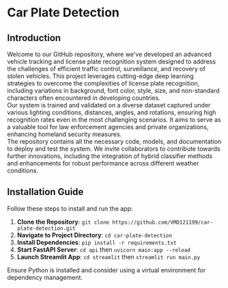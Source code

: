 # Car Plate Detection

## Introduction
Welcome to our GitHub repository, where we've developed an advanced vehicle tracking and license plate recognition system designed to address the challenges of efficient traffic control, surveillance, and recovery of stolen vehicles. This project leverages cutting-edge deep learning strategies to overcome the complexities of license plate recognition, including variations in background, font color, style, size, and non-standard characters often encountered in developing countries.</br>
Our system is trained and validated on a diverse dataset captured under various lighting conditions, distances, angles, and rotations, ensuring high recognition rates even in the most challenging scenarios. It aims to serve as a valuable tool for law enforcement agencies and private organizations, enhancing homeland security measures.</br>
The repository contains all the necessary code, models, and documentation to deploy and test the system. We invite collaborators to contribute towards further innovations, including the integration of hybrid classifier methods and enhancements for robust performance across different weather conditions.
## Installation Guide
 
Follow these steps to install and run the app:
 
1. **Clone the Repository**: `git clone https://github.com/VMD121199/car-plate-detection.git`
2. **Navigate to Project Directory**: `cd car-plate-detection`
3. **Install Dependencies**: `pip install -r requirements.txt`
4. **Start FastAPI Server**: `cd api` then `uvicorn main:app --reload`
5. **Launch Streamlit App**: `cd streamlit` then `streamlit run main.py`
 
Ensure Python is installed and consider using a virtual environment for dependency management.
